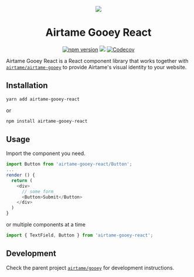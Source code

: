 <div align="center">
  <img src="https://s3-us-west-2.amazonaws.com/s.cdpn.io/244725/gooey-react.png" />
  <h1>Airtame Gooey React</h1>
  <a href="https://www.npmjs.com/package/airtame-gooey-react"><img src="https://img.shields.io/npm/v/airtame-gooey-react.svg" alt="npm version"></a>
  <a href="https://travis-ci.org/airtame/airtame-gooey-react" target="_blank"><img src="https://img.shields.io/travis/airtame/airtame-gooey-react.svg"></a>
  <a href="https://codecov.io/gh/airtame/airtame-gooey-react" target="_blank">
    <img src="https://img.shields.io/codecov/c/github/airtame/airtame-gooey-react.svg" alt="Codecov" />
  </a>
</div>


Airtame Gooey React is a React component library that works together with [`airtame/airtame-gooey`](https://github.com/airtame/airtame-gooey) to provide Airtame's visual identity to your website.

## Installation

```bash
yarn add airtame-gooey-react
```
or
```bash
npm install airtame-gooey-react
```

## Usage

Import the component you need.

```javascript
import Button from 'airtame-gooey-react/Button';
...
render () {
  return (
    <div>
      // some form
      <Button>Submit</Button>
    </div>
  )
}
```
or multiple components at a time

```javascript
import { TextField, Button } from 'airtame-gooey-react';
```

## Development

Check the parent project [`airtame/gooey`](https://github.com/airtame/airtame-gooey) for development instructions.